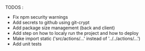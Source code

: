 TODOS :

- Fix npm security warnings
- Add secrets to github using git-crypt
- Add package size management (back and client)
- Add step on how to localy run the project and how to deploy
- Make import static ('src/actions/...' instead of '../../actions/...')
- Add unit tests
